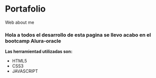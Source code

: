 # Portafolio
Web about me

### Hola a todos el desarrollo de esta pagina se llevo acabo en el bootcamp Alura-oracle

**Las herramientad utilizadas son:**
- HTML5
- CSS3
- JAVASCRIPT

